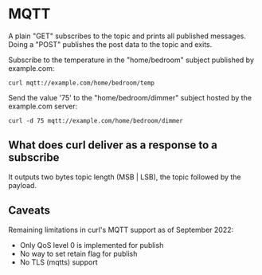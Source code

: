 # MQTT

A plain "GET" subscribes to the topic and prints all published messages.
Doing a "POST" publishes the post data to the topic and exits.

Subscribe to the temperature in the "home/bedroom" subject published by
example.com:

    curl mqtt://example.com/home/bedroom/temp

Send the value '75' to the "home/bedroom/dimmer" subject hosted by the
example.com server:

    curl -d 75 mqtt://example.com/home/bedroom/dimmer

## What does curl deliver as a response to a subscribe

It outputs two bytes topic length (MSB | LSB), the topic followed by the
payload.

## Caveats

Remaining limitations in curl's MQTT support as of September 2022:

 - Only QoS level 0 is implemented for publish
 - No way to set retain flag for publish
 - No TLS (mqtts) support
